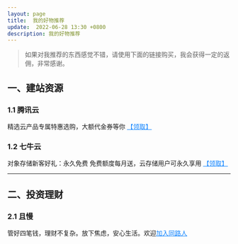 ```yaml
---
layout: page
title:  我的好物推荐
update:  2022-06-28 13:30 +0800
description: 我的好物推荐
---
```


> 如果对我推荐的东西感觉不错，请使用下面的链接购买，我会获得一定的返佣，非常感谢。

## 一、建站资源

<a href="" target="_blank" rel="noopener nofollow" style="color: #0c82ff;" title=""></a>

### 1.1 腾讯云

精选云产品专属特惠选购，大额代金券等你 <a href="https://curl.qcloud.com/uVmX1nrE" target="_blank" rel="noopener nofollow" style="color: #0c82ff;" title="腾讯云产品">【领取】</a> 

### 1.2 七牛云

对象存储新客好礼：永久免费 免费额度每月送，云存储用户可永久享用 <a href="https://s.qiniu.com/Jv6VZb" target="_blank" rel="noopener nofollow" style="color: #0c82ff;" title="七牛云对象存储">【领取】</a>

------

## 二、投资理财

### 2.1 且慢

管好四笔钱，理财不复杂。放下焦虑，安心生活。欢迎<a href="https://qieman.com/fellow-travelers/register?activityCode=QMFELLOW&fid=1186157&fname=ypingcn&favatar=&pkey=0" target="_blank" rel="noopener nofollow" style="color: #0c82ff;" title="且慢同路人">加入同路人</a>


